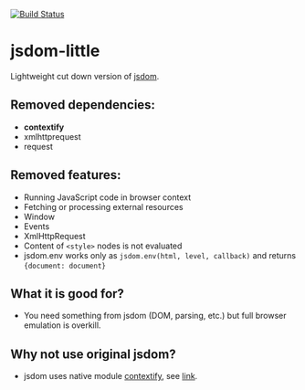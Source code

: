 [![Build Status](https://travis-ci.org/dorny/jsdom-little.png?branch=master)](https://travis-ci.org/dorny/jsdom-little)

# jsdom-little
Lightweight cut down version of [jsdom](https://github.com/tmpvar/jsdom).

## Removed dependencies:
* **contextify**
* xmlhttprequest
* request

## Removed features:
* Running JavaScript code in browser context
* Fetching or processing external resources
* Window
* Events
* XmlHttpRequest
* Content of `<style>` nodes is not evaluated
* jsdom.env works only as ```jsdom.env(html, level, callback)``` and returns ```{document: document}```

## What it is good for?
* You need something from jsdom (DOM, parsing, etc.) but full browser emulation is overkill.

## Why not use original jsdom?
* jsdom uses native module [contextify](https://github.com/brianmcd/contextify), see [link](https://github.com/tmpvar/jsdom#contextify).

